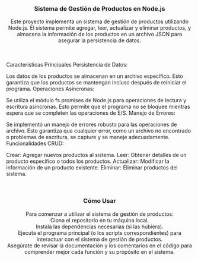 <br/>
<p align="center">
  <h3 align="center">Sistema de Gestión de Productos en Node.js
</h3>
  <p align="center"> Este proyecto implementa un sistema de gestión de productos utilizando Node.js. 
    El sistema permite agregar, leer, actualizar y eliminar productos, y almacena la información de los productos en un archivo JSON para asegurar la persistencia de datos.
    <br/>
    <br/>
  </p>
</p>
<br/>
Características Principales
Persistencia de Datos:

Los datos de los productos se almacenan en un archivo específico.
Esto garantiza que los productos se mantengan incluso después de reiniciar el programa.
Operaciones Asíncronas:

Se utiliza el módulo fs.promises de Node.js para operaciones de lectura y escritura asíncronas.
Esto permite que el programa no se bloquee mientras espera que se completen las operaciones de E/S.
Manejo de Errores:

Se implementó un manejo de errores robusto para las operaciones de archivo.
Esto garantiza que cualquier error, como un archivo no encontrado o problemas de escritura, se capture y se maneje adecuadamente.
Funcionalidades CRUD:

Crear: Agregar nuevos productos al sistema.
Leer: Obtener detalles de un producto específico o todos los productos.
Actualizar: Modificar la información de un producto existente.
Eliminar: Eliminar productos del sistema.

<br/>
<p align="center">
  <h3 align="center">Cómo Usar </h3>
  <p align="center"> Para comenzar a utilizar el sistema de gestión de productos: 
    <br/>Clona el repositorio en tu máquina local.
    <br/>Instala las dependencias necesarias (si las hubiera).
    <br/>Ejecuta el programa principal (o los scripts correspondientes) para interactuar con el sistema de gestión de productos.
    <br/>Asegúrate de revisar la documentación y los comentarios en el código para comprender mejor cada función y su propósito en el sistema.
    <br/>
    <br/>
  </p>
</p>
<br/>


